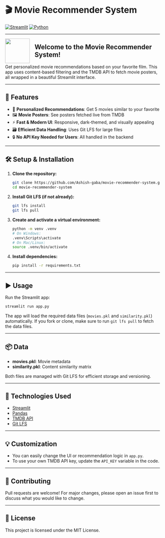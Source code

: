 # 🎬 Movie Recommender System

[![Streamlit](https://img.shields.io/badge/Built%20with-Streamlit-ff4b4b?logo=streamlit&logoColor=white)](https://streamlit.io/)
[![Python](https://img.shields.io/badge/Python-3.10%2B-blue?logo=python&logoColor=white)](https://www.python.org/)

---

<img src="https://img.icons8.com/color/96/000000/movie-projector.png" width="80" align="left" style="margin-right: 16px;"/>

## Welcome to the Movie Recommender System!

Get personalized movie recommendations based on your favorite film. This app uses content-based filtering and the TMDB API to fetch movie posters, all wrapped in a beautiful Streamlit interface.

---

## 🚀 Features

- 🎥 **Personalized Recommendations**: Get 5 movies similar to your favorite
- 🖼️ **Movie Posters**: See posters fetched live from TMDB
- ⚡ **Fast & Modern UI**: Responsive, dark-themed, and visually appealing
- 🗃️ **Efficient Data Handling**: Uses Git LFS for large files
- 🔒 **No API Key Needed for Users**: All handled in the backend

---

## 🛠️ Setup & Installation

1. **Clone the repository:**

   ```bash
   git clone https://github.com/Ashish-gaba/movie-recommender-system.git
   cd movie-recommender-system
   ```

2. **Install Git LFS (if not already):**

   ```bash
   git lfs install
   git lfs pull
   ```

3. **Create and activate a virtual environment:**

   ```bash
   python -m venv .venv
   # On Windows:
   .venv\Scripts\activate
   # On Mac/Linux:
   source .venv/bin/activate
   ```

4. **Install dependencies:**
   ```bash
   pip install -r requirements.txt
   ```

---

## ▶️ Usage

Run the Streamlit app:

```bash
streamlit run app.py
```

The app will load the required data files (`movies.pkl` and `similarity.pkl`) automatically. If you fork or clone, make sure to run `git lfs pull` to fetch the data files.

---

## 📦 Data

- **movies.pkl**: Movie metadata
- **similarity.pkl**: Content similarity matrix

Both files are managed with Git LFS for efficient storage and versioning.

---

## 🧰 Technologies Used

- [Streamlit](https://streamlit.io/)
- [Pandas](https://pandas.pydata.org/)
- [TMDB API](https://www.themoviedb.org/documentation/api)
- [Git LFS](https://git-lfs.github.com/)

---

## 💡 Customization

- You can easily change the UI or recommendation logic in `app.py`.
- To use your own TMDB API key, update the `API_KEY` variable in the code.

---

## 📣 Contributing

Pull requests are welcome! For major changes, please open an issue first to discuss what you would like to change.

---

## 📜 License

This project is licensed under the MIT License.
